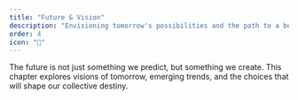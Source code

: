 ```yaml
---
title: "Future & Vision"
description: "Envisioning tomorrow's possibilities and the path to a better future."
order: 4
icon: "🔮"
---
```


The future is not just something we predict, but something we create. This chapter explores visions of tomorrow, emerging trends, and the choices that will shape our collective destiny. 